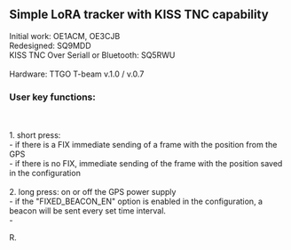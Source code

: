 <h2>Simple LoRA tracker with KISS TNC capability</h2>

Initial work: OE1ACM, OE3CJB<br>
Redesigned: SQ9MDD<br>
KISS TNC Over Seriall or Bluetooth: SQ5RWU<br><br>
Hardware: TTGO T-beam v.1.0 / v.0.7

<h3>User key functions:</h3>
<br><br>
1. short press:<br>
- if there is a FIX immediate sending of a frame with the position from the GPS<br>
- if there is no FIX, immediate sending of the frame with the position saved in the configuration<br>
<br>
2. long press: on or off the GPS power supply<br>
- if the "FIXED_BEACON_EN" option is enabled in the configuration, a beacon will be sent every set time interval.<br>
- 

R.
